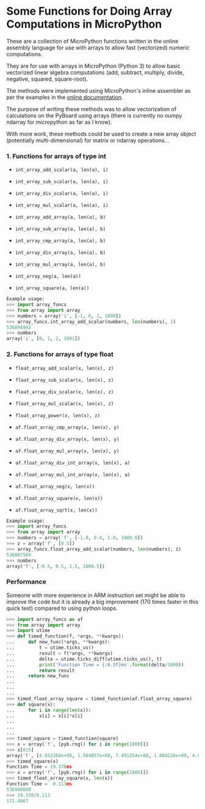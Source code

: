# Some Functions for Doing Array Computations in MicroPython

These are a collection of MicroPython functions written in the 
online assembly language for use with arrays to allow fast 
(vectorized) numeric computations.

They are for use with arrays in MicroPython (Python 3)
to allow basic vectorized linear algebra computations (add, 
subtract, multiply, divide, negative, squared, square-root).

The methods were implemented using MicroPython's inline
assembler as per the examples in the [online documentation](https://docs.micropython.org/en/latest/pyboard/reference/asm_thumb2_hints_tips.html).

The purpose of writing these methods was to allow vectorization 
of calculations on the PyBoard using arrays (there is currently
no numpy ndarray for micropython as far as I know). 

With more work, these methods could be used to create a new 
array object (potentially multi-dimensional) for matrix or ndarray 
operations...

### 1. Functions for arrays of type int

- `int_array_add_scalar(a, len(a), i)`
- `int_array_sub_scalar(a, len(a), i)`
- `int_array_div_scalar(a, len(a), i)`
- `int_array_mul_scalar(a, len(a), i)`

- `int_array_add_array(a, len(a), b)`
- `int_array_sub_array(a, len(a), b)`
- `int_array_cmp_array(a, len(a), b)`
- `int_array_div_array(a, len(a), b)`
- `int_array_mul_array(a, len(a), b)`

- `int_array_neg(a, len(a))`
- `int_array_square(a, len(a))`

``` Python
Example usage:
>>> import array_funcs
>>> from array import array
>>> numbers = array('i', [-1, 0, 1, 1000])
>>> array_funcs.int_array_add_scalar(numbers, len(numbers), 1)
536894992
>>> numbers
array('i', [0, 1, 2, 1001])
```

### 2. Functions for arrays of type float

- `float_array_add_scalar(x, len(x), z)`
- `float_array_sub_scalar(x, len(x), z)`
- `float_array_div_scalar(x, len(x), z)`
- `float_array_mul_scalar(x, len(x), z)`
- `float_array_power(x, len(x), z)`

- `af.float_array_cmp_array(x, len(x), y)`
- `af.float_array_div_array(x, len(x), y)`
- `af.float_array_mul_array(x, len(x), y)`

- `af.float_array_div_int_array(x, len(x), a)`
- `af.float_array_mul_int_array(x, len(x), a)`

- `af.float_array_neg(x, len(x))`
- `af.float_array_square(x, len(x))`
- `af.float_array_sqrt(x, len(x))`

``` Python
Example usage:
>>> import array_funcs
>>> from array import array
>>> numbers = array('f', [-1.0, 0.0, 1.0, 1000.0])
>>> z = array('f', [0.5])
>>> array_funcs.float_array_add_scalar(numbers, len(numbers), z)
536887584
>>> numbers
array('f', [-0.5, 0.5, 1.5, 1000.5])
```

### Performance

Someone with more experience in ARM instruction set might be able 
to improve the code but it is already a big improvement (170 
times faster in this quick test) compared to using python loops.

``` Python
>>> import array_funcs as af
>>> from array import array
>>> import utime
>>> def timed_function(f, *args, **kwargs):
...     def new_func(*args, **kwargs):
...         t = utime.ticks_us()
...         result = f(*args, **kwargs)
...         delta = utime.ticks_diff(utime.ticks_us(), t)
...         print('Function Time = {:6.3f}ms'.format(delta/1000))
...         return result
...     return new_func
...
...
...
>>> timed_float_array_square = timed_function(af.float_array_square)
>>> def square(x):
...     for i in range(len(x)):
...         x[i] = x[i]*x[i]
...
...
...
>>> timed_square = timed_function(square)
>>> x = array('f', [pyb.rng() for i in range(1000)])
>>> x[0:5]
array('f', [4.933268e+08, 1.984057e+08, 7.491254e+08, 1.004226e+09, 4.843609e+08])
>>> timed_square(x)
Function Time = 19.378ms
>>> x = array('f', [pyb.rng() for i in range(1000)])
>>> timed_float_array_square(x, len(x))
Function Time =  0.113ms
536908608
>>> 19.378/0.113
171.4867
```
